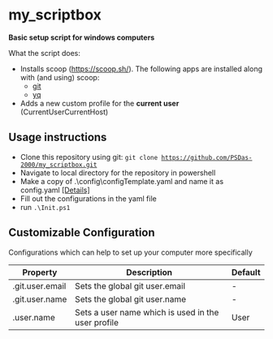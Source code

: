 # my_scriptbox
**Basic setup script for windows computers**

What the script does:
  * Installs scoop (https://scoop.sh/). The following apps are installed along with (and using) scoop:
    - [git](https://github.com/git/git)
    - [yq](https://github.com/mikefarah/yq)
  * Adds a new custom profile for the **current user** (CurrentUserCurrentHost)

## Usage instructions
* Clone this repository using git: <code>git clone https://github.com/PSDas-2000/my_scriptbox.git</code>
* Navigate to local directory for the repository in powershell
* Make a copy of .\config\configTemplate.yaml and name it as config.yaml [[Details]](#customizable-configuration )
* Fill out the configurations in the yaml file
* run <code>.\Init.ps1</code>

## Customizable Configuration

Configurations which can help to set up your computer more specifically

| Property | Description | Default |
| --- | --- | --- |
| .git.user.email | Sets the global git user.email | - |
| .git.user.name | Sets the global git user.name | - |
| .user.name | Sets a user name which is used in the user profile | User |
